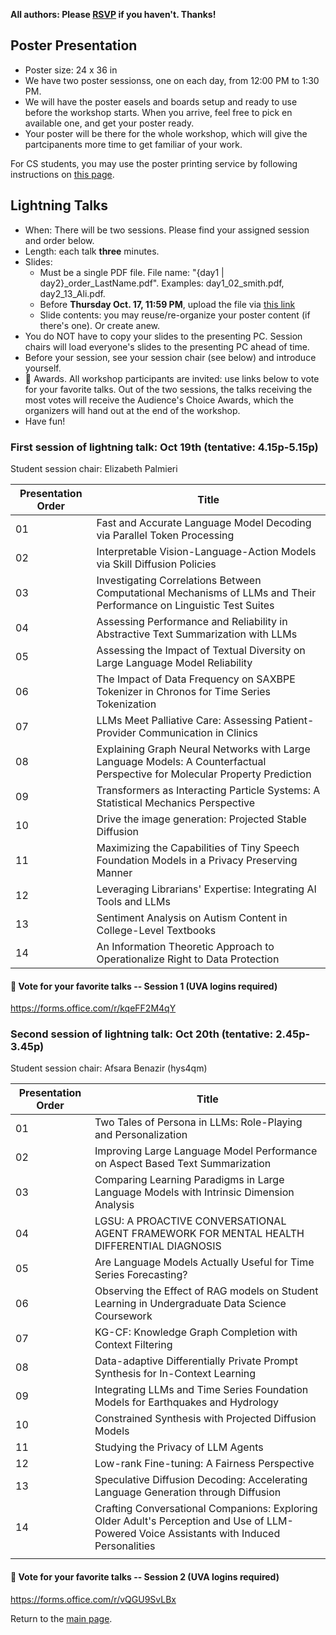 
__All authors: Please [RSVP](https://forms.gle/YDu7xEGx8cCDYNp39) if you haven't. Thanks!__

## Poster Presentation


- Poster size: 24 x 36 in
- We have two poster sessionss, one on each day, from 12:00 PM to 1:30 PM. 
- We will have the poster easels and boards setup and ready to use before the workshop starts. When you arrive, feel free to pick en available one, and get your poster ready. 
- Your poster will be there for the whole workshop, which will give the partcipanents more time to get familiar of your work. 

For CS students, you may use the poster printing service by following instructions on [this page](https://www.cs.virginia.edu/computing/doku.php?id=poster_printing).

## Lightning Talks

- When: There will be two sessions. Please find your assigned session and order below. 
- Length: each talk **three** minutes.
- Slides:
  - Must be a single PDF file. File name: "{day1 &#124; day2}_order_LastName.pdf". Examples: day1_02_smith.pdf, day2_13_Ali.pdf.
  - Before __Thursday Oct. 17, 11:59 PM__, upload the file via [this link](https://virginia.box.com/s/wt7s9uzftlan7uqf92ik4v7nvk7zqnfp) 
  - Slide contents: you may reuse/re-organize your poster content (if there's one). Or create anew. 
- You do NOT have to copy your slides to the presenting PC. Session chairs will load everyone's slides to the presenting PC ahead of time. 
- Before your session, see your session chair (see below) and introduce yourself.
- 🥇 Awards. All workshop participants are invited: use links below to vote for your favorite talks. Out of the two sessions, the talks receiving the most votes will receive the Audience's Choice Awards, which the organizers will hand out at the end of the workshop.
- Have fun!

### First session of lightning talk: Oct 19th (tentative: 4.15p-5.15p)

Student session chair: Elizabeth Palmieri

| Presentation Order | Title                                                                                                                       |
|--------------------|-----------------------------------------------------------------------------------------------------------------------------|
| 01                 | Fast and Accurate Language Model Decoding via Parallel Token Processing                                                     |
| 02                 | Interpretable Vision-Language-Action Models via Skill Diffusion Policies                                                    |
| 03                 | Investigating Correlations Between Computational Mechanisms of LLMs and Their Performance on Linguistic Test Suites         |
| 04                 | Assessing Performance and Reliability in Abstractive Text Summarization with LLMs                                           |
| 05                 | Assessing the Impact of Textual Diversity on Large Language Model Reliability                                               |
| 06                 | The Impact of Data Frequency on SAXBPE Tokenizer in Chronos for Time Series Tokenization                                    |
| 07                 | LLMs Meet Palliative Care: Assessing Patient-Provider Communication in Clinics                                              |
| 08                 | Explaining Graph Neural Networks with Large Language Models: A Counterfactual Perspective for Molecular Property Prediction |
| 09                 | Transformers as Interacting Particle Systems: A Statistical Mechanics Perspective                                           |
| 10                 | Drive the image generation: Projected Stable Diffusion                                                                      |
| 11                 | Maximizing the Capabilities of Tiny Speech Foundation Models in a Privacy Preserving Manner                                 |
| 12                 | Leveraging Librarians' Expertise: Integrating AI Tools and LLMs                                                             |
| 13                 | Sentiment Analysis on Autism Content in College-Level Textbooks                                                             |
| 14                 | An Information Theoretic Approach to Operationalize Right to Data Protection                                                |

#### 🥇 Vote for your favorite talks -- Session 1 (UVA logins required)
https://forms.office.com/r/kqeFF2M4qY

### Second session of lightning talk: Oct 20th (tentative: 2.45p-3.45p)

Student session chair: Afsara Benazir (hys4qm)

| Presentation Order | Title                                                                                                                                     |
|--------------------|-------------------------------------------------------------------------------------------------------------------------------------------|
| 01                 | Two Tales of Persona in LLMs: Role-Playing and Personalization                                                                            |
| 02                 | Improving Large Language Model Performance on Aspect Based Text Summarization                                                             |
| 03                 | Comparing Learning Paradigms in Large Language Models with Intrinsic Dimension Analysis                                                   |
| 04                 | LGSU: A PROACTIVE CONVERSATIONAL AGENT FRAMEWORK FOR MENTAL HEALTH DIFFERENTIAL DIAGNOSIS                                                 |
| 05                 | Are Language Models Actually Useful for Time Series Forecasting?                                                                          |
| 06                 | Observing the Effect of RAG models on Student Learning in Undergraduate Data Science Coursework                                           |
| 07                 | KG-CF: Knowledge Graph Completion with Context Filtering                                                                                  |
| 08                 | Data-adaptive Differentially Private Prompt Synthesis for In-Context Learning                                                             |
| 09                 | Integrating LLMs and Time Series Foundation Models for Earthquakes and Hydrology                                                          |
| 10                 | Constrained Synthesis with Projected Diffusion Models                                                                                     |
| 11                 | Studying the Privacy of LLM Agents                                                                                                        |
| 12                 | Low-rank Fine-tuning: A Fairness Perspective                                                                                              |
| 13                 | Speculative Diffusion Decoding: Accelerating Language Generation through Diffusion                                                        |
| 14                 | Crafting Conversational Companions: Exploring Older Adult's Perception and Use of LLM-Powered Voice Assistants with Induced Personalities |
|                    |                                                                                                                                           |

#### 🥇 Vote for your favorite talks -- Session 2 (UVA logins required)
https://forms.office.com/r/vQGU9SvLBx

Return to the [main page](README.md).
